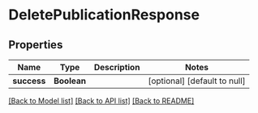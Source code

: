 # DeletePublicationResponse
## Properties

| Name | Type | Description | Notes |
|------------ | ------------- | ------------- | -------------|
| **success** | **Boolean** |  | [optional] [default to null] |

[[Back to Model list]](../README.md#documentation-for-models) [[Back to API list]](../README.md#documentation-for-api-endpoints) [[Back to README]](../README.md)

